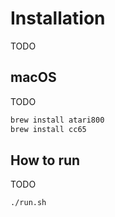 # Installation

TODO

## macOS

TODO

```bash
brew install atari800
brew install cc65
```

## How to run

TODO

```bash
./run.sh
```
